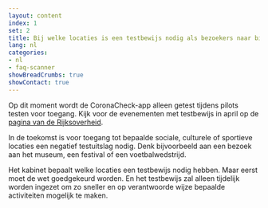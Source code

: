 ```yaml
---
layout: content
index: 1
set: 2
title: Bij welke locaties is een testbewijs nodig als bezoekers naar binnen willen?
lang: nl
categories:
- nl
- faq-scanner
showBreadCrumbs: true
showContact: true
---
```

Op dit moment wordt de CoronaCheck-app alleen getest tijdens pilots testen voor toegang. Kijk voor de evenementen met testbewijs in april op de <a href='https://www.rijksoverheid.nl/onderwerpen/coronavirus-covid-19/algemene-coronaregels/cijfers-en-onderzoeken-over-het-coronavirus/pilot-toegangsbewijzen?utm_campaign=coronavirus&utm_source=coronacheck.nl/nl/scanner' target='_blank' rel='noopener noreferrer'>pagina van de Rijksoverheid</a>.

In de toekomst is voor toegang tot bepaalde sociale, culturele of sportieve locaties een negatief testuitslag nodig. Denk bijvoorbeeld aan een bezoek aan het museum, een festival of een voetbalwedstrijd. 

Het kabinet bepaalt welke locaties een testbewijs nodig hebben. Maar eerst moet de wet goedgekeurd worden. En het testbewijs zal alleen tijdelijk worden ingezet om zo sneller en op verantwoorde wijze bepaalde activiteiten mogelijk te maken.
